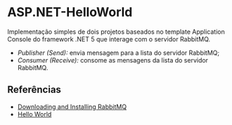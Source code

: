 # ASP.NET-HelloWorld
Implementação simples de dois projetos baseados no template Application Console do framework .NET 5 que interage com o servidor RabbitMQ.
- *Publisher (Send):* envia mensagem para a lista do servidor RabbitMQ;
- *Consumer (Receive):* consome as mensagens da lista do servidor RabbitMQ.

## Referências
- [Downloading and Installing RabbitMQ](https://www.rabbitmq.com/download.html)
- [Hello World](https://www.rabbitmq.com/tutorials/tutorial-one-dotnet.html)
